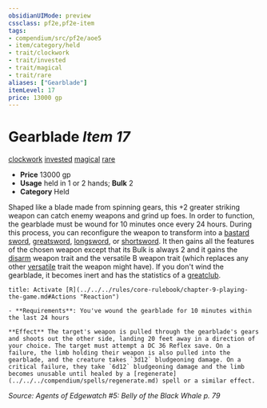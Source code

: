 ```yaml
---
obsidianUIMode: preview
cssclass: pf2e,pf2e-item
tags:
- compendium/src/pf2e/aoe5
- item/category/held
- trait/clockwork
- trait/invested
- trait/magical
- trait/rare
aliases: ["Gearblade"]
itemLevel: 17
price: 13000 gp
---
```

# Gearblade *Item 17*  
[clockwork](../../../rules/traits/clockwork-g-g.md)  [invested](../../../rules/traits/invested.md)  [magical](../../../rules/traits/magical.md)  [rare](../../../rules/traits/rare.md)  

- **Price** 13000 gp
- **Usage** held in 1 or 2 hands; **Bulk** 2
- **Category** Held

Shaped like a blade made from spinning gears, this +2 greater striking weapon can catch enemy weapons and grind up foes. In order to function, the gearblade must be wound for 10 minutes once every 24 hours. During this process, you can reconfigure the weapon to transform into a [bastard sword](bastard-sword.md), [greatsword](greatsword.md), [longsword](longsword.md), or [shortsword](shortsword.md). It then gains all the features of the chosen weapon except that its Bulk is always 2 and it gains the [disarm](../../../rules/traits/disarm.md) weapon trait and the versatile B weapon trait (which replaces any other [versatile](../../../rules/traits/versatile.md) trait the weapon might have). If you don't wind the gearblade, it becomes inert and has the statistics of a [greatclub](greatclub.md).

```ad-embed-ability
title: Activate [R](../../../rules/core-rulebook/chapter-9-playing-the-game.md#Actions "Reaction")

- **Requirements**: You've wound the gearblade for 10 minutes within the last 24 hours

**Effect** The target's weapon is pulled through the gearblade's gears and shoots out the other side, landing 20 feet away in a direction of your choice. The target must attempt a DC 36 Reflex save. On a failure, the limb holding their weapon is also pulled into the gearblade, and the creature takes `3d12` bludgeoning damage. On a critical failure, they take `6d12` bludgeoning damage and the limb becomes unusable until healed by a [regenerate](../../../compendium/spells/regenerate.md) spell or a similar effect.
```

*Source: Agents of Edgewatch #5: Belly of the Black Whale p. 79*

